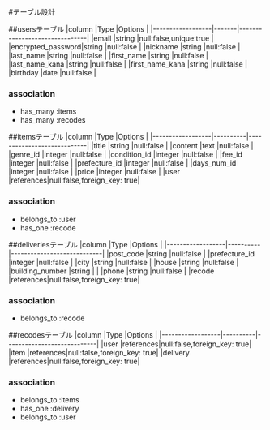#テーブル設計

##usersテーブル
|column            |Type   |Options                        |
|------------------|-------|-------------------------------|
|email             |string |null:false,unique:true         |
|encrypted_password|string |null:false                     |
|nickname          |string |null:false                     |
|last_name         |string |null:false                     |
|first_name        |string |null:false                     |
|last_name_kana    |string |null:false                     |
|first_name_kana   |string |null:false                     |
|birthday          |date   |null:false                     |

### association
- has_many :items
- has_many :recodes

##itemsテーブル
|column            |Type      |Options                     |
|------------------|----------|----------------------------|
|title             |string    |null:false                  |
|content           |text      |null:false                  |
|genre_id          |integer   |null:false                  |
|condition_id      |integer   |null:false                  |
|fee_id            |integer   |null:false                  |
|prefecture_id     |integer   |null:false                  |
|days_num_id       |integer   |null:false                  |
|price             |integer   |null:false                  |
|user              |references|null:false,foreign_key: true|

### association
- belongs_to :user
- has_one    :recode

##deliveriesテーブル
|column            |Type      |Options                     |
|------------------|----------|----------------------------|
|post_code         |string    |null:false                  |
|prefecture_id     |integer   |null:false                  |
|city              |string    |null:false                  |
|house             |string    |null:false                  |
|building_number   |string    |                            |
|phone             |string    |null:false                  |
|recode            |references|null:false,foreign_key: true|


### association
- belongs_to :recode

##recodesテーブル
|column            |Type      |Options                     |
|------------------|----------|----------------------------|
|user              |references|null:false,foreign_key: true|
|item              |references|null:false,foreign_key: true|
|delivery          |references|null:false,foreign_key: true|

### association
- belongs_to :items
- has_one    :delivery
- belongs_to :user